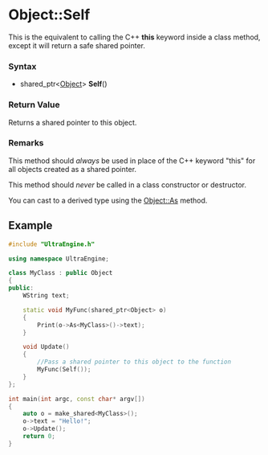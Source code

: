 # Object::Self
This is the equivalent to calling the C++ **this** keyword inside a class method, except it will return a safe shared pointer.

### Syntax
- shared_ptr<[Object](Object.md)\> **Self**()

### Return Value
Returns a shared pointer to this object.

### Remarks
This method should *always* be used in place of the C++ keyword "this" for all objects created as a shared pointer.

This method should *never* be called in a class constructor or destructor.

You can cast to a derived type using the [Object::As](Object_As.md) method.

## Example ##

```c++
#include "UltraEngine.h"

using namespace UltraEngine;

class MyClass : public Object
{
public:
    WString text;

    static void MyFunc(shared_ptr<Object> o)
    {
        Print(o->As<MyClass>()->text);
    }

    void Update()
    {
        //Pass a shared pointer to this object to the function
        MyFunc(Self());
    }
};

int main(int argc, const char* argv[])
{
    auto o = make_shared<MyClass>();
    o->text = "Hello!";
    o->Update();
    return 0;
}
```
